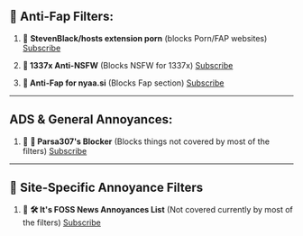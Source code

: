## **🚫 Anti-Fap Filters:**
1. 🌟 **StevenBlack/hosts extension porn** (blocks Porn/FAP websites) [Subscribe](https://subscribe.adblockplus.org/?location=https://raw.githubusercontent.com/StevenBlack/hosts/master/alternates/porn-only/hosts&title=StevenBlack/hosts%20extension%20porn)

2. **🚫 1337x Anti-NSFW** (Blocks NSFW for 1337x) [Subscribe](https://subscribe.adblockplus.org/?location=https://raw.githubusercontent.com/Parsa307/filterlists/main/1337x-anti-nsfw.txt&title=1337x%20Anti-NSFW)

3. **🚫 Anti-Fap for nyaa.si** (Blocks Fap section) [Subscribe](https://subscribe.adblockplus.org/?location=https://raw.githubusercontent.com/Parsa307/filterlists/main/anti-fap-for-nyaa.si.txt&title=Anti-Fap%20for%20nyaa.si)

---

## **ADS & General Annoyances:**
1. 🌟 **🚫 Parsa307's Blocker** (Blocks things not covered by most of the filters) [Subscribe](https://subscribe.adblockplus.org/?location=https://raw.githubusercontent.com/Parsa307/filterlists/main/parsa307-blocker.txt&title=Parsa307's%20Blocker)

---

## 📰 **Site-Specific Annoyance Filters**
1. 🌟 **🛠️ It's FOSS News Annoyances List** (Not covered currently by most of the filters) [Subscribe](https://subscribe.adblockplus.org/?location=https://raw.githubusercontent.com/Parsa307/filterlists/main/itsfoss-news-annoyances.txt&title=It%27s%20FOSS%20News%20Annoyances%20List)
